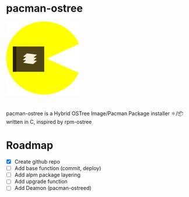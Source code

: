 # pacman-ostree
<p aligin="center">
    <img src="repo_content/logo.png" alt="Project Logo" width="200"/>
</p>

# 
pacman-ostree is a Hybrid OSTree Image/Pacman Package installer ⚛️/📦 written in C, inspired by rpm-ostree
# Roadmap
- [X] Create github repo
- [ ] Add base function (commit, deploy)
- [ ] Add alpm package layering
- [ ] Add upgrade function
- [ ] Add Deamon (pacman-ostreed)
